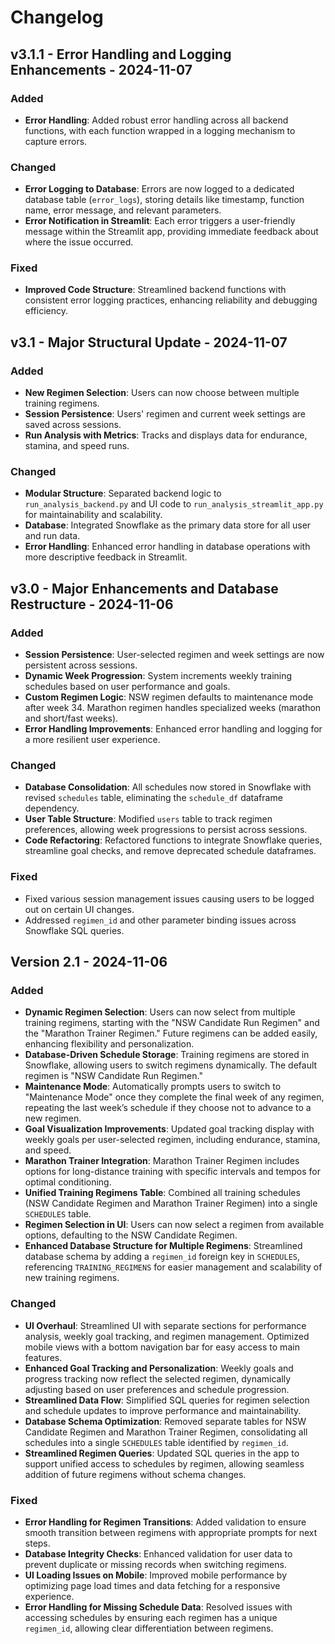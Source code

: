 # Changelog

## v3.1.1 - Error Handling and Logging Enhancements - 2024-11-07

### Added
- **Error Handling**: Added robust error handling across all backend functions, with each function wrapped in a logging mechanism to capture errors.

### Changed
- **Error Logging to Database**: Errors are now logged to a dedicated database table (`error_logs`), storing details like timestamp, function name, error message, and relevant parameters.
- **Error Notification in Streamlit**: Each error triggers a user-friendly message within the Streamlit app, providing immediate feedback about where the issue occurred.

### Fixed
- **Improved Code Structure**: Streamlined backend functions with consistent error logging practices, enhancing reliability and debugging efficiency.

## v3.1 - Major Structural Update - 2024-11-07

### Added
- **New Regimen Selection**: Users can now choose between multiple training regimens.
- **Session Persistence**: Users' regimen and current week settings are saved across sessions.
- **Run Analysis with Metrics**: Tracks and displays data for endurance, stamina, and speed runs.

### Changed
- **Modular Structure**: Separated backend logic to `run_analysis_backend.py` and UI code to `run_analysis_streamlit_app.py` for maintainability and scalability.
- **Database**: Integrated Snowflake as the primary data store for all user and run data.
- **Error Handling**: Enhanced error handling in database operations with more descriptive feedback in Streamlit.

## v3.0 - Major Enhancements and Database Restructure - 2024-11-06

### Added
- **Session Persistence**: User-selected regimen and week settings are now persistent across sessions.
- **Dynamic Week Progression**: System increments weekly training schedules based on user performance and goals.
- **Custom Regimen Logic**: NSW regimen defaults to maintenance mode after week 34. Marathon regimen handles specialized weeks (marathon and short/fast weeks).
- **Error Handling Improvements**: Enhanced error handling and logging for a more resilient user experience.

### Changed
- **Database Consolidation**: All schedules now stored in Snowflake with revised `schedules` table, eliminating the `schedule_df` dataframe dependency.
- **User Table Structure**: Modified `users` table to track regimen preferences, allowing week progressions to persist across sessions.
- **Code Refactoring**: Refactored functions to integrate Snowflake queries, streamline goal checks, and remove deprecated schedule dataframes.

### Fixed
- Fixed various session management issues causing users to be logged out on certain UI changes.
- Addressed `regimen_id` and other parameter binding issues across Snowflake SQL queries.

## Version 2.1 - 2024-11-06

### Added
- **Dynamic Regimen Selection**: Users can now select from multiple training regimens, starting with the "NSW Candidate Run Regimen" and the "Marathon Trainer Regimen." Future regimens can be added easily, enhancing flexibility and personalization.
- **Database-Driven Schedule Storage**: Training regimens are stored in Snowflake, allowing users to switch regimens dynamically. The default regimen is "NSW Candidate Run Regimen."
- **Maintenance Mode**: Automatically prompts users to switch to "Maintenance Mode" once they complete the final week of any regimen, repeating the last week’s schedule if they choose not to advance to a new regimen.
- **Goal Visualization Improvements**: Updated goal tracking display with weekly goals per user-selected regimen, including endurance, stamina, and speed.
- **Marathon Trainer Integration**: Marathon Trainer Regimen includes options for long-distance training with specific intervals and tempos for optimal conditioning.
- **Unified Training Regimens Table**: Combined all training schedules (NSW Candidate Regimen and Marathon Trainer Regimen) into a single `SCHEDULES` table.
- **Regimen Selection in UI**: Users can now select a regimen from available options, defaulting to the NSW Candidate Regimen.
- **Enhanced Database Structure for Multiple Regimens**: Streamlined database schema by adding a `regimen_id` foreign key in `SCHEDULES`, referencing `TRAINING_REGIMENS` for easier management and scalability of new training regimens.

### Changed
- **UI Overhaul**: Streamlined UI with separate sections for performance analysis, weekly goal tracking, and regimen management. Optimized mobile views with a bottom navigation bar for easy access to main features.
- **Enhanced Goal Tracking and Personalization**: Weekly goals and progress tracking now reflect the selected regimen, dynamically adjusting based on user preferences and schedule progression.
- **Streamlined Data Flow**: Simplified SQL queries for regimen selection and schedule updates to improve performance and maintainability.
- **Database Schema Optimization**: Removed separate tables for NSW Candidate Regimen and Marathon Trainer Regimen, consolidating all schedules into a single `SCHEDULES` table identified by `regimen_id`.
- **Streamlined Regimen Queries**: Updated SQL queries in the app to support unified access to schedules by regimen, allowing seamless addition of future regimens without schema changes.

### Fixed
- **Error Handling for Regimen Transitions**: Added validation to ensure smooth transition between regimens with appropriate prompts for next steps.
- **Database Integrity Checks**: Enhanced validation for user data to prevent duplicate or missing records when switching regimens.
- **UI Loading Issues on Mobile**: Improved mobile performance by optimizing page load times and data fetching for a responsive experience.
- **Error Handling for Missing Schedule Data**: Resolved issues with accessing schedules by ensuring each regimen has a unique `regimen_id`, allowing clear differentiation between regimens.
